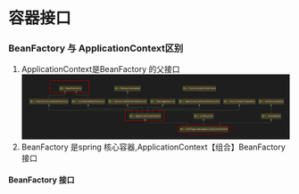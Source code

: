 # 容器接口
### BeanFactory 与 ApplicationContext区别
1. ApplicationContext是BeanFactory 的父接口
![](.01-容器接口_images/748c239b.png)
2. BeanFactory 是spring 核心容器,ApplicationContext【组合】BeanFactory接口

#### BeanFactory 接口

